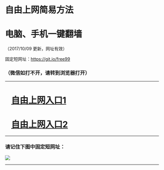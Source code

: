 ﻿# 自由上网简易方法

# 电脑、手机一键翻墙

（2017/10/09 更新，网址有效）

固定短网址：https://git.io/free99

### （微信如打不开，请转到浏览器打开）


***





# &nbsp;&nbsp; <a href="http://ft3002619922.fwq-tz-1001.info/fwqtz01.html?t=100900118605 " target="_blank">自由上网入口1</a>
# &nbsp;&nbsp; <a href="http://ft14156013.fwq-tz-1002.info/fwqtz02.html?t=100900111901 " target="_blank">自由上网入口2</a>
***

### 请记住下图中固定短网址：

<img src="https://s3-us-west-2.amazonaws.com/fwq-1001/yjfq-20170905okok.png" /> 


***

